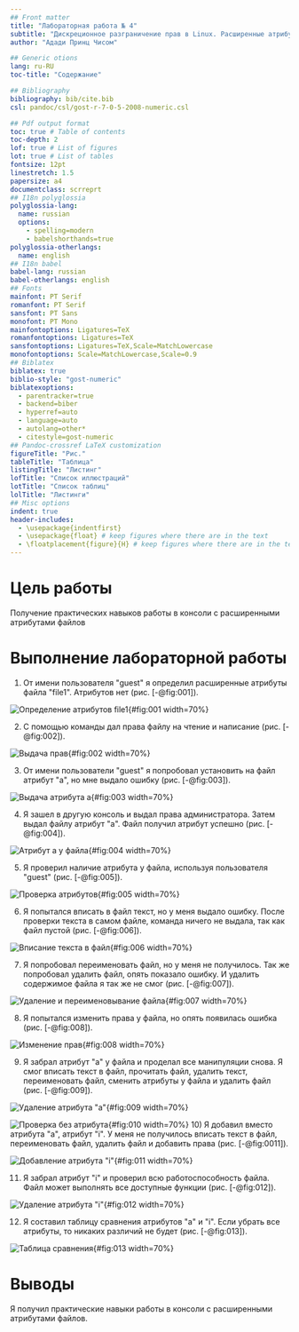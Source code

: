 ```yaml
---
## Front matter
title: "Лабораторная работа № 4"
subtitle: "Дискреционное разграничение прав в Linux. Расширенные атрибуты"
author: "Адади Принц Чисом"

## Generic otions
lang: ru-RU
toc-title: "Содержание"

## Bibliography
bibliography: bib/cite.bib
csl: pandoc/csl/gost-r-7-0-5-2008-numeric.csl

## Pdf output format
toc: true # Table of contents
toc-depth: 2
lof: true # List of figures
lot: true # List of tables
fontsize: 12pt
linestretch: 1.5
papersize: a4
documentclass: scrreprt
## I18n polyglossia
polyglossia-lang:
  name: russian
  options:
	- spelling=modern
	- babelshorthands=true
polyglossia-otherlangs:
  name: english
## I18n babel
babel-lang: russian
babel-otherlangs: english
## Fonts
mainfont: PT Serif
romanfont: PT Serif
sansfont: PT Sans
monofont: PT Mono
mainfontoptions: Ligatures=TeX
romanfontoptions: Ligatures=TeX
sansfontoptions: Ligatures=TeX,Scale=MatchLowercase
monofontoptions: Scale=MatchLowercase,Scale=0.9
## Biblatex
biblatex: true
biblio-style: "gost-numeric"
biblatexoptions:
  - parentracker=true
  - backend=biber
  - hyperref=auto
  - language=auto
  - autolang=other*
  - citestyle=gost-numeric
## Pandoc-crossref LaTeX customization
figureTitle: "Рис."
tableTitle: "Таблица"
listingTitle: "Листинг"
lofTitle: "Список иллюстраций"
lotTitle: "Список таблиц"
lolTitle: "Листинги"
## Misc options
indent: true
header-includes:
  - \usepackage{indentfirst}
  - \usepackage{float} # keep figures where there are in the text
  - \floatplacement{figure}{H} # keep figures where there are in the text
---
```


# Цель работы

Получение практических навыков работы в консоли с расширенными атрибутами файлов

# Выполнение лабораторной работы

1) От имени пользователя "guest" я определил расширенные атрибуты файла "file1". Атрибутов нет (рис. [-@fig:001]).

![Определение атрибутов file1](image/1.png){#fig:001 width=70%}

2) С помощью команды дал права файлу на чтение и написание (рис. [-@fig:002]).

![Выдача прав](image/2.png){#fig:002 width=70%}

3) От имени пользователи "guest" я попробовал установить на файл атрибут "а", но мне выдало ошибку (рис. [-@fig:003]).

![Выдача атрибута а](image/3.png){#fig:003 width=70%}

4) Я зашел в другую консоль и выдал права администратора. Затем выдал файлу атрибут "а". Файл получил атрибут успешно (рис. [-@fig:004]).

![Атрибут а у файла](image/4.png){#fig:004 width=70%}

5) Я проверил наличие атрибута у файла, используя пользователя "guest" (рис. [-@fig:005]).

![Проверка атрибутов](image/5.png){#fig:005 width=70%}

6) Я попытался вписать в файл текст, но у меня выдало ошибку. После проверки текста в самом файле, команда ничего не выдала, так как файл пустой (рис. [-@fig:006]).

![Вписание текста в файл](image/6.png){#fig:006 width=70%}

7) Я попробовал переименовать файл, но у меня не получилось. Так же попробовал удалить файл, опять показало ошибку. И удалить содержимое файла я так же не смог (рис. [-@fig:007]).

![Удаление и переименовывание файла](image/7.png){#fig:007 width=70%}

8) Я попытался изменить права у файла, но опять появилась ошибка (рис. [-@fig:008]).

![Изменение прав](image/8.png){#fig:008 width=70%}

9) Я забрал атрибут "а" у файла и проделал все манипуляции снова. Я смог вписать текст в файл, прочитать файл, удалить текст, переименовать файл, сменить атрибуты у файла и удалить файл (рис. [-@fig:009]).

![Удаление атрибута "а"](image/9.png){#fig:009 width=70%}

![Проверка без атрибута](image/10.png){#fig:010 width=70%}
10) Я добавил вместо атрибута "а", атрибут "i". У меня не получилось вписать текст в файл, переименовать файл, удалить файл и добавить права (рис. [-@fig:0011]).

![Добавление атрибута "i"](image/11.png){#fig:011 width=70%}

11) Я забрал атрибут "i" и проверил всю работоспособность файла. Файл может выполнять все доступные функции (рис. [-@fig:012]).

![Удаление атрибута "i"](image/12.png){#fig:012 width=70%}

12) Я составил таблицу сравнения атрибутов "а" и "i". Если убрать все атрибуты, то никаких различий не будет (рис. [-@fig:013]).

![Таблица сравнения](image/13.png){#fig:013 width=70%}

# Выводы

Я получил практические навыки работы в консоли с расширенными атрибутами файлов.
